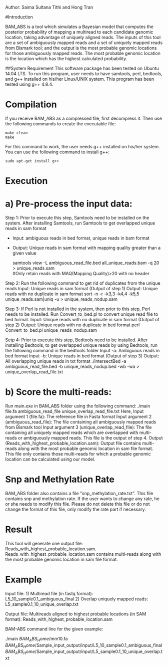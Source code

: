 Author: Saima Sultana Tithi and Hong Tran

#Introduction

BAM_ABS is a tool which simulates a Bayesian model that computes the posterior probability of mapping a multiread to each candidate genomic location, taking advantage of uniquely aligned reads. The inputs of this tool are a set of ambiguously mapped reads and a set of uniquely mapped reads from Bismark tool; and the output is the most probable genomic locations for those ambiguously mapped reads. The most probable genomic location is the location which has the highest calculated probability.

##System Requirement
This software package has been tested on Ubuntu 14.04 LTS. To run this program, user needs to have samtools, perl, bedtools, and g++ installed on his/her Linux/UNIX system. This program has been tested using g++ 4.8.4.

Compilation
===========

If you receive BAM_ABS as a compressed file, first decompress it. Then use the following commands to create the executable file:

	make clean
	make
	
For this command to work, the user needs g++ installed on his/her system. You can use the following command to install g++:

	sudo apt-get install g++
	
Execution
==========

a) Pre-process the input data:
==============================
Step 1: Prior to execute this step, Samtools need to be installed on the system. After installing Samtools, run Samtools to get overlapped unique reads in sam format
* Input: ambiguous reads in bed format, unique reads in bam format
* Output: Unique reads in sam format with mapping quality greater than a given value

	samtools view -L ambiguous_read_file.bed all_unique_reads.bam -q 20 > unique_reads.sam   
#Only retain reads with MAQ(Mapping Quality)>20 with no header

Step 2: Run the following command to get rid of duplicates from the unique reads
	Input: Unique reads in sam format (Output of step 1)
	Output: Unique reads with no duplicate in sam format
sort -n -r -k3,3 -k4,4 -k5,5 unique_reads.sam|uniq -u > unique_reads_nodup.sam

Step 3: If Perl is not installed in the system, then prior to this step, Perl needs to be installed. Run Convert_to_bed.pl to convert unique read file to bed format.
	Input: Unique reads with no duplicate in sam format (Output of step 2)
	Output: Unique reads with no duplicate in bed format
perl Convert_to_bed.pl unique_reads_nodup.sam

Setp 4: Prior to execute this step, Bedtools need to be installed. After installing Bedtools, to get overlapped unique reads by using Bedtools, run the following command in the bedtools folder
	Input -a: Ambiguous reads in bed format
	Input -b: Unique reads in bed format (Output of step 3)
	Output: All overlapping unique reads in txt format
./intersectBed -a ambiguous_read_file.bed -b unique_reads_nodup.bed -wb -wa > unique_overlap_read_file.txt

b) Score the multi-reads:
=========================
Run main.exe in BAM_ABS folder using the following command:
	./main file.fa ambiguous_read_file unique_overlap_read_file.txt
Here,
	Input argument 1 (file.fa): The reference file in Fasta format
	Input argument 2 (ambiguous_read_file): The file containing all ambiguously mapped reads from Bismark tool
	Input argument 3 (unique_overlap_read_file): The file containing all uniquely mapped reads which are overlapped with multi-reads or ambiguously mapped reads. This file is the output of step 4.
	Output (Reads_with_highest_probable_location.sam): Output file contains multi-reads along with the most probable genomic location in sam file format. This file only contains those multi-reads for which a probable genomic location can be calculated using our model.

Snp and Methylation Rate
========================
	
BAM_ABS folder also contains a file "snp_methylation_rate.txt". This file contains snp and methylation rate. If the user wants to change any rate, he or she needs to modify this file. Please do not delete this file or do not change the format of this file, only modify the rate part if necessary.

Result
======

This tool will generate one output file: Reads_with_highest_probable_location.sam. Reads_with_highest_probable_location.sam contains multi-reads along with the most probable genomic location in sam file format.

Example
=======

Input file: 1) Multiread file (in fastq format): L5_10_sample0.1_ambiguous_final
	    2) Overlap uniquely mapped reads: L5_sample0.1_10_unique_overlap.txt

Output file: Multireads aligned to highest probable locations (in SAM format): Reads_with_highest_probable_location.sam

BAM-ABS command line for the given example:

./main $BAM_ABS_Home$/mm10.fa $BAM_ABS_Home$/Sample_input_output/input/L5_10_sample0.1_ambiguous_final $BAM_ABS_Home$/Sample_input_output/input/L5_sample0.1_10_unique_overlap.txt
